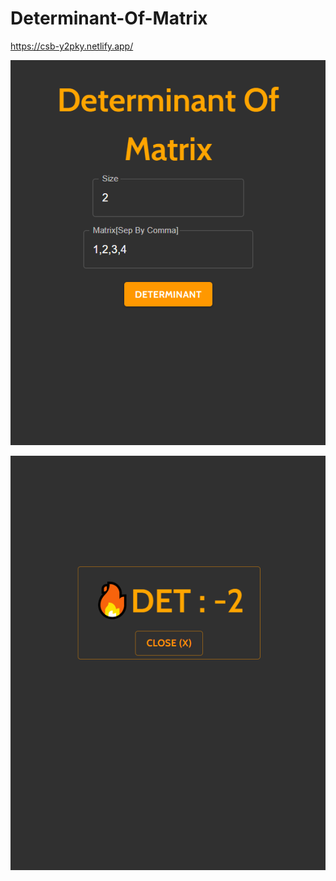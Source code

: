 # Determinant-Of-Matrix
https://csb-y2pky.netlify.app/

![S1](https://raw.githubusercontent.com/Raihan-Chowdhury/Determinant-Of-Matrix/main/screeenshot%201.png)

![S2](https://raw.githubusercontent.com/Raihan-Chowdhury/Determinant-Of-Matrix/main/screeenshot%202.png)
